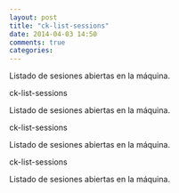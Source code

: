 ```yaml
---
layout: post
title: "ck-list-sessions"
date: 2014-04-03 14:50
comments: true
categories: 
---
```

Listado de sesiones abiertas en la máquina.

ck-list-sessions 

Listado de sesiones abiertas en la máquina.

ck-list-sessions 

Listado de sesiones abiertas en la máquina.

ck-list-sessions 

Listado de sesiones abiertas en la máquina.

